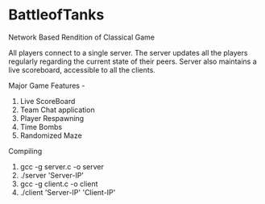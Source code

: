 # BattleofTanks
Network Based Rendition of Classical Game

All players connect to a single server.
The server updates all the players regularly regarding the current state of their peers. 
Server also maintains a live scoreboard, accessible to all the clients.

Major Game Features -
1. Live ScoreBoard
2. Team Chat application
3. Player Respawning
4. Time Bombs
5. Randomized Maze 

Compiling
1. gcc -g server.c -o server
2. ./server 'Server-IP'
3. gcc -g client.c -o client
4. ./client 'Server-IP' 'Client-IP'
